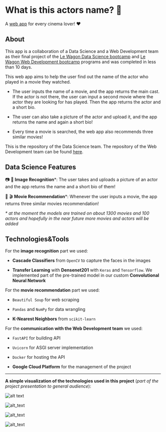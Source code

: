 # What is this actors name? 🤔

A [web app](https://wth-actor-name.herokuapp.com/) for every cinema lover! :heart:

## About

This app is a collaboration of a Data Science and a Web Development team as their final project of the [Le Wagon Data Science bootcamp](https://www.lewagon.com/data-science-course/full-time) and [Le Wagon Web Development bootcamp](https://www.lewagon.com/web-development-course/full-time) programs and was completed in less than 10 days.

This web app aims to help the user find out the name of the actor who played in a movie they watched.

* The user inputs the name of a movie, and the app returns the main cast. If the actor is not there, the user can input a second movie where the actor they are looking for has played. Then the app returns the actor and a short bio.

* The user can also take a picture of the actor and upload it, and the app returns the name and again a short bio!

* Every time a movie is searched, the web app also recommends three similar movies!

This is the repository of the Data Science team. The repository of the Web Development team can be found [here](https://github.com/MargauxPalvini/what-the-hell).

## Data Science Features

:camera: :camera_flash: **Image Recognition**&ast;: The user takes and uploads a picture of an actor and the app returns the name and a short bio of them!

:movie_camera: :clapper: **Movie Recommendation**&ast;: Whenever the user inputs a movie, the app returns three similar movies recommendation!

*&ast; at the moment the models are trained on about 1300 movies and 100 actors and hopefully in the near future more movies and actors will be added*

## Technologies&Tools

For the **image recognition** part we used:

* **Cascade Classifiers** from `OpenCV` to capture the faces in the images

* **Transfer Learning** with **Densenet201** with `Keras` and `Tensorflow`. We implemented part of the pre-trained model in our custom **Convolutional Neural Network** 

For the **movie recommendation** part we used:

* `Beautiful Soup` for web scraping

* `Pandas` and `NumPy` for data wrangling

* **K-Nearest Neighbors** from `scikit-learn`

For the **communication with the Web Development team** we used:

* `FastAPI` for building API

* `Uvicorn` for ASGI server implementation

* `Docker` for hosting the API

* **Google Cloud Platform** for the management of the project

___

**A simple visualization of the technologies used in this project** (*part of the project presentation to general audience*):

![alt text](https://i.ibb.co/w69Ps1Y/Screenshot-from-2021-03-29-11-38-32.png "KNN")

![alt_text](https://i.ibb.co/C1jhC2W/Screenshot-from-2021-03-29-11-42-14.png "Cascade Classifiers")

![alt_text](https://i.ibb.co/Lzjqsz6/Screenshot-from-2021-03-29-11-42-30.png "CNN")

![alt_text](https://i.ibb.co/pXn7rTq/Screenshot-from-2021-03-29-11-43-13.png "Communication")

